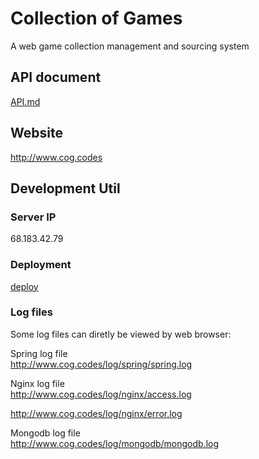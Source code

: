 # Collection of Games
A web game collection management and sourcing system

## API document
[API.md](API.md)

## Website
http://www.cog.codes

## Development Util
### Server IP

68.183.42.79

### Deployment

[deploy](./deploy/)


### Log files
Some log files can diretly be viewed by web browser:

Spring log file\
http://www.cog.codes/log/spring/spring.log

Nginx log file\
http://www.cog.codes/log/nginx/access.log 

http://www.cog.codes/log/nginx/error.log

Mongodb log file\
http://www.cog.codes/log/mongodb/mongodb.log
